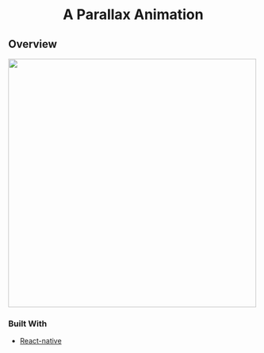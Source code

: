 <h1 align="center">A Parallax Animation</h1>

## Overview

<img src="src/assets/animated.gif" height="500">

### Built With

- [React-native](https://reactnative.dev/)

